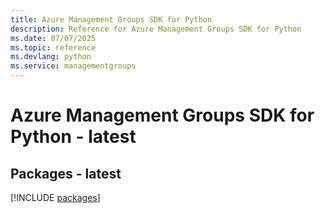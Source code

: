 ```yaml
---
title: Azure Management Groups SDK for Python
description: Reference for Azure Management Groups SDK for Python
ms.date: 07/07/2025
ms.topic: reference
ms.devlang: python
ms.service: managementgroups
---
```

# Azure Management Groups SDK for Python - latest
## Packages - latest
[!INCLUDE [packages](management-groups-index.md)]